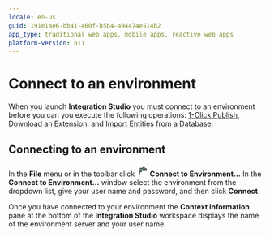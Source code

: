 ```yaml
---
locale: en-us
guid: 191e1ae6-bb41-460f-b5b4-a94474e514b2
app_type: traditional web apps, mobile apps, reactive web apps
platform-version: o11
---
```


# Connect to an environment

When you launch **Integration Studio** you must connect to an environment before you can you execute the following operations: [1-Click Publish](<extension-1-cp.md>), [Download an Extension](<../managing-extensions/extension-download.md>), and [Import Entities from a Database](<../managing-extensions/entity-import-from-database.md>).

## Connecting to an environment

In the **File** menu or in the toolbar click ![](images/connect-server.gif) **Connect to Environment...** In the **Connect to Environment...** window select the environment from the dropdown list, give your user name and password, and then click **Connect**.

Once you have connected to your environment the **Context information** pane at the bottom of the **Integration Studio** workspace displays the name of the environment server and your user name. 
